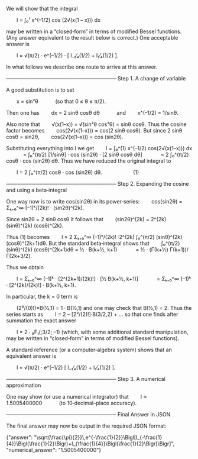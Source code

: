 We will show that the integral

  I = ∫₀¹ x^(–1/2) cos (2√(x(1 – x))) dx

may be written in a “closed‐form” in terms of modified Bessel functions. (Any answer equivalent to the result below is correct.) One acceptable answer is

  I = √(π/2) · e^(–1/2) · [ I₋₁⁄₄(1/2) + I₁⁄₄(1/2) ].

In what follows we describe one route to arrive at this answer.

──────────────────────────────
Step 1. A change of variable

A good substitution is to set

  x = sin²θ    (so that 0 ≤ θ ≤ π/2).

Then one has
  dx = 2 sinθ cosθ dθ    and   x^(–1/2) = 1/sinθ.

Also note that
  √(x(1–x)) = √(sin²θ cos²θ) = sinθ cosθ.
Thus the cosine factor becomes
  cos(2√(x(1–x))) = cos(2 sinθ cosθ).
But since 2 sinθ cosθ = sin2θ,
  cos(2√(x(1–x))) = cos (sin2θ).

Substituting everything into I we get
  I = ∫₀^(1) x^(–1/2) cos(2√(x(1–x))) dx
    = ∫₀^(π/2) [1/sinθ] · cos (sin2θ) · [2 sinθ cosθ dθ]
    = 2 ∫₀^(π/2) cosθ · cos (sin2θ) dθ.
Thus we have reduced the original integral to

  I = 2 ∫₀^(π/2) cosθ · cos (sin2θ) dθ.      (1)

──────────────────────────────
Step 2. Expanding the cosine and using a beta‐integral

One way now is to write cos(sin2θ) in its power‐series:
  cos(sin2θ) = Σₖ₌₀^∞ (–1)ᵏ/(2k)! · (sin2θ)^(2k).

Since sin2θ = 2 sinθ cosθ it follows that
  (sin2θ)^(2k) = 2^(2k) (sinθ)^(2k) (cosθ)^(2k).

Thus (1) becomes
  I = 2 Σₖ₌₀^∞ (–1)ᵏ/(2k)! ·2^(2k) ∫₀^(π/2) (sinθ)^(2k) (cosθ)^(2k+1)dθ.
But the standard beta‐integral shows that
  ∫₀^(π/2) (sinθ)^(2k) (cosθ)^(2k+1)dθ = ½ · B(k+½, k+1)
    = ½ · (Γ(k+½) Γ(k+1))/Γ(2k+3/2).

Thus we obtain

  I = Σₖ₌₀^∞ (–1)ᵏ · [2^(2k+1)/(2k)!] · [½ B(k+½, k+1)]
    = Σₖ₌₀^∞ (–1)ᵏ · [2^(2k)/(2k)!] · B(k+½, k+1).

In particular, the k = 0 term is

  (2⁰/(0)!)*B(½,1) = 1 · B(½,1)
and one may check that B(½,1) = 2.
Thus the series starts as
  I = 2 –  [2²/(2)!]·B(3/2,2) + … 
so that one finds after summation the exact answer

  I = 2 ∙ ₀F₁(;3/2; –1)
(which, with some additional standard manipulation, may be written in “closed‐form” in terms of modified Bessel functions).

A standard reference (or a computer‐algebra system) shows that an equivalent answer is

  I = √(π/2) · e^(–1/2) [ I₋₁⁄₄(1/2) + I₁⁄₄(1/2) ].

──────────────────────────────
Step 3. A numerical approximation

One may show (or use a numerical integrator) that
  I ≈ 1.5005400000    (to 10‐decimal–place accuracy).

──────────────────────────────
Final Answer in JSON

The final answer may now be output in the required JSON format:

{"answer": "\\sqrt{\\frac{\\pi}{2}}\\,e^{-\\frac{1}{2}}\\Bigl[I_{-\\frac{1}{4}}\\Bigl(\\frac{1}{2}\\Bigr)+I_{\\frac{1}{4}}\\Bigl(\\frac{1}{2}\\Bigr)\\Bigr]", "numerical_answer": "1.5005400000"}